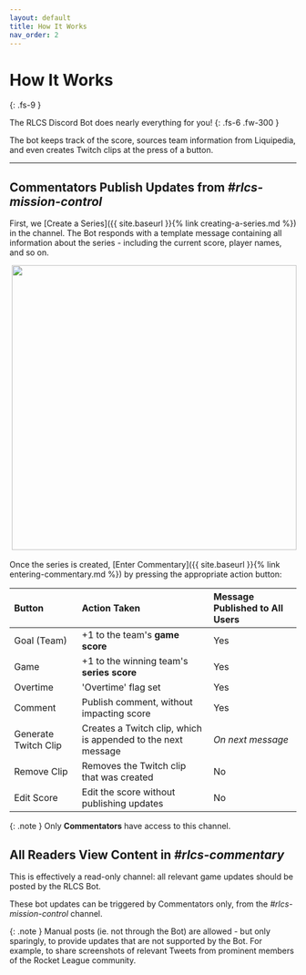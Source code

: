 ```yaml
---
layout: default
title: How It Works
nav_order: 2
---
```


# How It Works
{: .fs-9 }

The RLCS Discord Bot does nearly everything for you!
{: .fs-6 .fw-300 }

The bot keeps track of the score, sources team information from Liquipedia, and
even creates Twitch clips at the press of a button.

---


## Commentators Publish Updates from _#rlcs-mission-control_

First, we [Create a Series]({{ site.baseurl }}{% link creating-a-series.md %})
in the channel.  The Bot responds with a template
message containing all information about the series - including the current score,
player names, and so on.

![]() <img src="https://user-images.githubusercontent.com/49768006/209598981-7a1e4bf0-f3f4-4b70-8415-163107649d69.png"  width="500">

Once the series is created, [Enter Commentary]({{ site.baseurl }}{% link entering-commentary.md %})
by pressing the appropriate action button:

| Button               | Action Taken                                                 | Message Published to All Users |
|:---------------------|:-------------------------------------------------------------|:-------------------------------|
| Goal (Team)          | +1 to the team's **game score**                              | Yes                            |
| Game                 | +1 to the winning team's **series score**                    | Yes                            |
| Overtime             | 'Overtime' flag set                                          | Yes                            |
| Comment              | Publish comment, without impacting score                     | Yes                            |
| Generate Twitch Clip | Creates a Twitch clip, which is appended to the next message | _On next message_              |
| Remove Clip          | Removes the Twitch clip that was created                     | No                             |
| Edit Score           | Edit the score without publishing updates                    | No                             |

{: .note }
Only **Commentators** have access to this channel.

## All Readers View Content in _#rlcs-commentary_

This is effectively a read-only channel: all relevant game updates
should be posted by the RLCS Bot.

These bot updates can be triggered by Commentators only, from the _#rlcs-mission-control_
channel.

{: .note }
Manual posts (ie. not through the Bot) are allowed - but only sparingly,
to provide updates that are not supported by the Bot.  For example, to share
screenshots of relevant Tweets from prominent members of the Rocket League
community.
